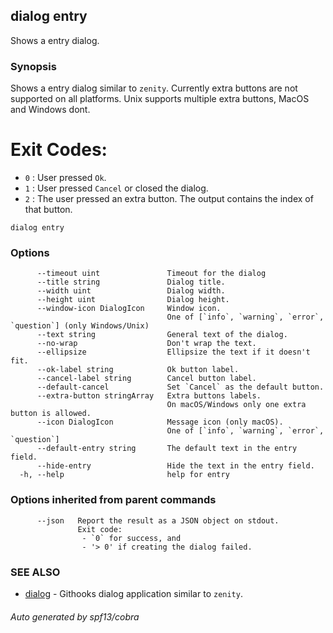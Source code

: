 ## dialog entry

Shows a entry dialog.

### Synopsis

Shows a entry dialog similar to `zenity`.
Currently extra buttons are not supported on all platforms.
Unix supports multiple extra buttons, MacOS and Windows dont.

# Exit Codes:

- `0` : User pressed `Ok`.
- `1` : User pressed `Cancel` or closed the dialog.
- `2` : The user pressed an extra button.
		The output contains the index of that button.

```
dialog entry
```

### Options

```
      --timeout uint               Timeout for the dialog
      --title string               Dialog title.
      --width uint                 Dialog width.
      --height uint                Dialog height.
      --window-icon DialogIcon     Window icon.
                                   One of [`info`, `warning`, `error`, `question`] (only Windows/Unix)
      --text string                General text of the dialog.
      --no-wrap                    Don't wrap the text.
      --ellipsize                  Ellipsize the text if it doesn't fit.
      --ok-label string            Ok button label.
      --cancel-label string        Cancel button label.
      --default-cancel             Set `Cancel` as the default button.
      --extra-button stringArray   Extra buttons labels.
                                   On macOS/Windows only one extra button is allowed.
      --icon DialogIcon            Message icon (only macOS).
                                   One of [`info`, `warning`, `error`, `question`]
      --default-entry string       The default text in the entry field.
      --hide-entry                 Hide the text in the entry field.
  -h, --help                       help for entry
```

### Options inherited from parent commands

```
      --json   Report the result as a JSON object on stdout.
               Exit code:
               	- `0` for success, and
               	- '> 0' if creating the dialog failed.
```

### SEE ALSO

* [dialog](dialog.md)	 - Githooks dialog application similar to `zenity`.

###### Auto generated by spf13/cobra 

